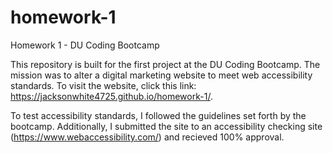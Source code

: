 # homework-1
Homework 1 - DU Coding Bootcamp

This repository is built for the first project at the DU Coding Bootcamp. The mission was to alter a digital marketing website to meet web accessibility standards. To visit the website, click this link: https://jacksonwhite4725.github.io/homework-1/.

To test accessibility standards, I followed the guidelines set forth by the bootcamp. Additionally, I submitted the site to an accessibility checking site (https://www.webaccessibility.com/) and recieved 100% approval.